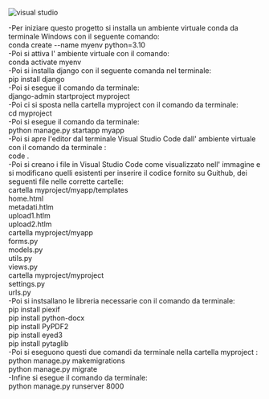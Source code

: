 ![visual studio](https://github.com/user-attachments/assets/18304d98-88d3-4514-8644-ba7f1b3244fe)

-Per iniziare questo progetto si installa un ambiente virtuale conda da terminale Windows con il seguente comando:<br>
conda create --name myenv python=3.10 <br>
-Poi si attiva l' ambiente virtuale con il comando:  <br>
conda activate myenv <br>
-Poi si installa django con il seguente comanda nel terminale:<br>
pip install django<br>
-Poi si esegue il comando da terminale: <br>
django-admin startproject myproject <br>
-Poi ci si sposta nella cartella myproject con il comando da terminale: <br>
cd myproject<br>
-Poi si esegue il comando da terminale: <br>
python manage.py startapp myapp<br>
-Poi si apre l'editor dal terminale Visual Studio Code dall' ambiente virtuale con il comando da terminale :<br>
code . <br>
-Poi si creano i file in Visual Studio Code come visualizzato nell' immagine e si modificano quelli esistenti per inserire il codice fornito su Guithub, dei seguenti file nelle corrette cartelle:<br>
cartella myproject/myapp/templates <br>
home.html <br>
metadati.htlm <br>
upload1.htlm <br>
upload2.htlm <br>
cartella myproject/myapp <br>
forms.py <br>
models.py<br>
utils.py <br>
views.py<br>
cartella myproject/myproject <br>
settings.py <br>
urls.py <br>
-Poi si instsallano le libreria necessarie con il comando da terminale:<br>
pip install piexif <br>
pip install python-docx <br>
pip install PyPDF2 <br>
pip install eyed3 <br>
pip install pytaglib <br>
-Poi si eseguono questi due comandi da terminale nella cartella myproject : <br>
python manage.py makemigrations <br>
python manage.py migrate <br>
-Infine si esegue il comando da terminale: <br>
python manage.py runserver 8000 <br>

